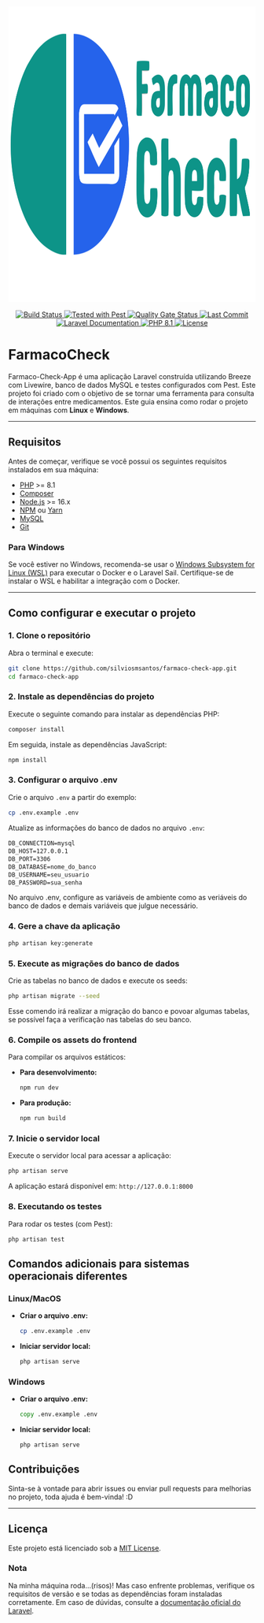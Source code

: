 <p align="center"><a href="https://laravel.com" target="_blank"><img src="https://github.com/silviosmsantos/FarmacoCheck/blob/main/farmacocheck2.svg" width="1000" height="600" alt="Laravel Logo"></a></p>

<p align="center">
  <a href="https://github.com/silviosmsantos/FarmacoCheck/actions">
    <img src="https://github.com/laravel/framework/workflows/tests/badge.svg" alt="Build Status">
  </a>
  <a href="https://pestphp.com">
    <img src="https://img.shields.io/badge/Tested_with-Pest-7b42bc" alt="Tested with Pest">
  </a>
    <a href="https://github.com/silviosmsantos/FarmacoCheck/runs/34810727501">
    <img src="https://sonarcloud.io/api/project_badges/measure?project=silviosmsantos_FarmacoCheck&metric=alert_status" alt="Quality Gate Status">
  </a>
  <a href="https://github.com/silviosmsantos/FarmacoCheck/commits/main">
    <img src="https://img.shields.io/github/last-commit/silviosmsantos/FarmacoCheck" alt="Last Commit">
  </a>
  <a href="https://laravel.com/docs/11.x">
    <img src="https://img.shields.io/badge/Laravel-Documentation-orange" alt="Laravel Documentation">
  </a>
  <a href="https://www.php.net/">
    <img src="https://img.shields.io/badge/PHP-8.1-blue" alt="PHP 8.1">
  </a>
  <a href="https://packagist.org/packages/laravel/framework">
    <img src="https://img.shields.io/badge/License-MIT-green" alt="License">
  </a>
</p>


# FarmacoCheck

Farmaco-Check-App é uma aplicação Laravel construída utilizando Breeze com Livewire, banco de dados MySQL e testes configurados com Pest. Este projeto foi criado com o objetivo de se tornar uma ferramenta para consulta de interações entre medicamentos.
Este guia ensina como rodar o projeto em máquinas com **Linux** e **Windows**.

---

## Requisitos

Antes de começar, verifique se você possui os seguintes requisitos instalados em sua máquina:

- [PHP](https://www.php.net/downloads) >= 8.1
- [Composer](https://getcomposer.org/)
- [Node.js](https://nodejs.org/) >= 16.x
- [NPM](https://www.npmjs.com/) ou [Yarn](https://yarnpkg.com/)
- [MySQL](https://dev.mysql.com/downloads/)
- [Git](https://git-scm.com/)

### Para Windows

Se você estiver no Windows, recomenda-se usar o [Windows Subsystem for Linux (WSL)](https://learn.microsoft.com/en-us/windows/wsl/) para executar o Docker e o Laravel Sail. Certifique-se de instalar o WSL e habilitar a integração com o Docker.

---


## Como configurar e executar o projeto

### 1. Clone o repositório

Abra o terminal e execute:

```bash
git clone https://github.com/silviosmsantos/farmaco-check-app.git
cd farmaco-check-app
```

### 2. Instale as dependências do projeto

Execute o seguinte comando para instalar as dependências PHP:

```bash
composer install
```

Em seguida, instale as dependências JavaScript:

```bash
npm install
```

### 3. Configurar o arquivo .env

Crie o arquivo `.env` a partir do exemplo:

```bash
cp .env.example .env
```

Atualize as informações do banco de dados no arquivo `.env`:

```
DB_CONNECTION=mysql
DB_HOST=127.0.0.1
DB_PORT=3306
DB_DATABASE=nome_do_banco
DB_USERNAME=seu_usuario
DB_PASSWORD=sua_senha
```

No arquivo .env, configure as variáveis de ambiente como as veriáveis do banco de dados e demais variáveis que julgue necessário.

### 4. Gere a chave da aplicação

```bash
php artisan key:generate
```

### 5. Execute as migrações do banco de dados

Crie as tabelas no banco de dados e execute os seeds:

```bash
php artisan migrate --seed
```

Esse comendo irá realizar a migração do banco e povoar algumas tabelas, se possível faça a verificação nas tabelas do seu banco.

### 6. Compile os assets do frontend

Para compilar os arquivos estáticos:

- **Para desenvolvimento:**
  ```bash
  npm run dev
  ```
- **Para produção:**
  ```bash
  npm run build
  ```

### 7. Inicie o servidor local

Execute o servidor local para acessar a aplicação:

```bash
php artisan serve
```

A aplicação estará disponível em: `http://127.0.0.1:8000`

### 8. Executando os testes

Para rodar os testes (com Pest):

```bash
php artisan test
```

## Comandos adicionais para sistemas operacionais diferentes

### Linux/MacOS
- **Criar o arquivo .env:**
  ```bash
  cp .env.example .env
  ```
- **Iniciar servidor local:**
  ```bash
  php artisan serve
  ```

### Windows
- **Criar o arquivo .env:**
  ```cmd
  copy .env.example .env
  ```
- **Iniciar servidor local:**
  ```cmd
  php artisan serve
  ```

## Contribuições

Sinta-se à vontade para abrir issues ou enviar pull requests para melhorias no projeto, toda ajuda é bem-vinda! :D

---

## Licença

Este projeto está licenciado sob a [MIT License](LICENSE).

### Nota
Na minha máquina roda...(risos)! Mas caso enfrente problemas, verifique os requisitos de versão e se todas as dependências foram instaladas corretamente. Em caso de dúvidas, consulte a [documentação oficial do Laravel](https://laravel.com/docs).
